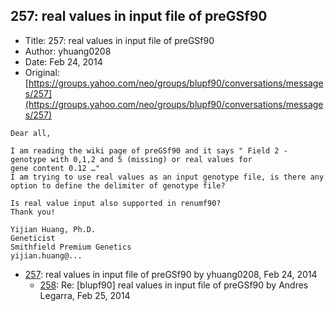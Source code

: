 ## 257: real values in input file of preGSf90

- Title: 257: real values in input file of preGSf90
- Author: yhuang0208
- Date: Feb 24, 2014
- Original: [https://groups.yahoo.com/neo/groups/blupf90/conversations/messages/257](https://groups.yahoo.com/neo/groups/blupf90/conversations/messages/257)

```
Dear all, 

I am reading the wiki page of preGSf90 and it says " Field 2 - genotype with 0,1,2 and 5 (missing) or real values for
gene content 0.12 …"
I am trying to use real values as an input genotype file, is there any option to define the delimiter of genotype file?
 
Is real value input also supported in renumf90? 
Thank you!

Yijian Huang, Ph.D.
Geneticist
Smithfield Premium Genetics
yijian.huang@...
```

- [257](0257.md): real values in input file of preGSf90 by yhuang0208, Feb 24, 2014
    - [258](0258.md): Re: [blupf90] real values in input file of preGSf90 by Andres Legarra, Feb 25, 2014
